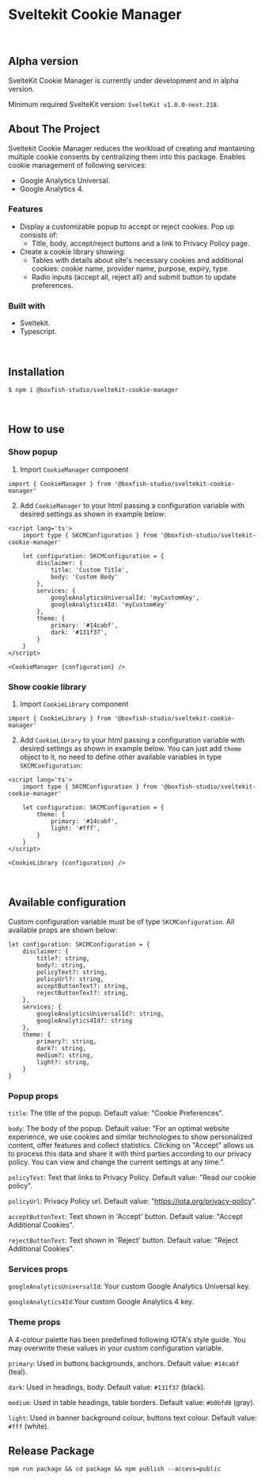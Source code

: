 # Sveltekit Cookie Manager
<br/>

## Alpha version

SvelteKit Cookie Manager is currently under development and in alpha version.

Minimum required SvelteKit version: `SvelteKit v1.0.0-next.218`.


## About The Project

Sveltekit Cookie Manager reduces the workload of creating and mantaining multiple cookie consents by centralizing them into this package. 
Enables cookie management of following services:
- Google Analytics Universal.
- Google Analytics 4.


### Features
- Display a customizable popup to accept or reject cookies. Pop up consists of: 
    - Title, body, accept/reject buttons and a link to Privacy Policy page.
- Create a cookie library showing: 
    - Tables with details about site's necessary cookies and additional cookies: cookie name, provider name, purpose, expiry, type.
    - Radio inputs (accept all, reject all) and submit button to update preferences.

### Built with

- Sveltekit.
- Typescript.

<br/>

## Installation

```
$ npm i @boxfish-studio/sveltekit-cookie-manager
```
<br/>

## How to use

### Show popup

1. Import `CookieManager` component 

```
import { CookieManager } from '@boxfish-studio/sveltekit-cookie-manager'
```

2. Add `CookieManager` to your html passing a configuration variable with desired settings as shown in example below:


```
<script lang='ts'>
	import type { SKCMConfiguration } from '@boxfish-studio/sveltekit-cookie-manager'

	let configuration: SKCMConfiguration = {
		disclaimer: {
			title: 'Custom Title',
			body: 'Custom Body'
		},
		services: {
			googleAnalyticsUniversalId: 'myCustomKey',
			googleAnalytics4Id: 'myCustomKey'
		},
		theme: {
			primary: '#14cabf',
			dark: '#131f37',
		}
	}
</script>

<CookieManager {configuration} />
``` 



### Show cookie library

1. Import `CookieLibrary` component 
```
import { CookieLibrary } from '@boxfish-studio/sveltekit-cookie-manager'
```
2. Add `CookieLibrary` to your html passing a configuration variable with desired settings as shown in example below. You can just add `theme` object to it, no need to define other available variables in type `SKCMConfiguration`:


```
<script lang='ts'>
	import type { SKCMConfiguration } from '@boxfish-studio/sveltekit-cookie-manager'

	let configuration: SKCMConfiguration = {
		theme: {
			primary: '#14cabf',
			light: '#fff',
		}
	}
</script>

<CookieLibrary {configuration} />
``` 
<br/>


## Available configuration
Custom configuration variable must be of type `SKCMConfiguration`. All available props are shown below:

```
let configuration: SKCMConfiguration = {
	disclaimer: {
		title?: string,
		body?: string,
		policyText?: string,
		policyUrl?: string,
		acceptButtonText?: string,
		rejectButtonText?: string,
	},
	services: {
		googleAnalyticsUniversalId?: string,
		googleAnalytics4Id?: string
	},
	theme: {
		primary?: string,
		dark?: string,
		medium?: string,
		light?: string,
	}
}
``` 

### Popup props

`title`: The title of the popup. Default value: "Cookie Preferences".

`body`: The body of the popup. Default value: "For an optimal website experience, we use cookies and similar technologies to show personalized content, offer features and collect statistics. Clicking on "Accept" allows us to process this data and share it with third parties according to our privacy policy. You can view and change the current settings at any time.".

`policyText`: Text that links to Privacy Policy. Default value: "Read our cookie policy".

`policyUrl`: Privacy Policy url. Default value: "https://iota.org/privacy-policy".

`acceptButtonText`: Text shown in 'Accept' button. Default value: "Accept Additional Cookies".

`rejectButtonText`: Text shown in 'Reject' button. Default value: "Reject Additional Cookies".


### Services props

`googleAnalyticsUniversalId`: Your custom Google Analytics Universal key.

`googleAnalytics4Id`:Your custom Google Analytics 4 key.


### Theme props
A 4-colour palette has been predefined following IOTA's style guide. You may overwrite these values in your custom configuration variable.

`primary`: Used in buttons backgrounds, anchors. Default value: `#14cabf` (teal).

`dark`: Used in headings, body. Default value: `#131f37` (black).

`medium`: Used in table headings, table borders. Default value: `#b0bfd9` (gray).

`light`: Used in banner background colour, buttons text colour. Default value: `#fff` (white).


## Release Package

`npm run package && cd package && npm publish --access=public`
